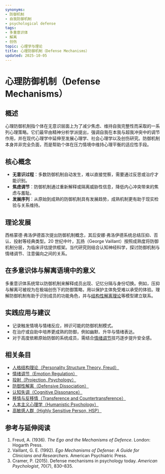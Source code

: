```yaml
---
synonyms:
- 防御机制
- 自我防御机制
- psychological defense
tags:
- 多重意识体
- 解离
- 创伤
topic: 心理学与理论
title: 心理防御机制（Defense Mechanisms）
updated: 2025-10-05
---
```


# 心理防御机制（Defense Mechanisms）

## 概述

心理防御机制指个体在无意识层面上为了减少焦虑、维持自我完整性而采取的一系列心理策略。它们最早由精神分析学派提出，强调自我在本我与超我冲突中的调节作用，并在现代心理学中延伸至发展心理学、社会心理学以及创伤研究。防御机制本身并非完全负面，而是帮助个体在压力情境中维持心理平衡的适应性手段。

## 核心概念

- **无意识过程**：多数防御机制自动发生，难以直接觉察，需要通过反思或治疗才能识别。
- **焦虑调节**：防御机制通过重新解释或隔离威胁性信息，降低内心冲突带来的焦虑与羞耻。
- **发展序列**：从原始到成熟的防御机制具有发展趋势，成熟机制更有助于现实检验与关系维持。

## 理论发展

西格蒙德·弗洛伊德首次提出防御机制概念，其后安娜·弗洛伊德系统总结压抑、否认、投射等经典类型。20 世纪中叶，瓦扬（George Vaillant）按照成熟度将防御机制分层，为临床评估提供框架。当代研究则结合认知神经科学，探讨防御机制与情绪调节、注意偏向之间的关系。

## 在多意识体与解离语境中的意义

多重意识体系统常以防御机制来解释成员出现、记忆分隔与身份切换。例如，压抑与解离可被视为在极端创伤下的防御策略，用以保护主体免受难以承受的体验。理解防御机制有助于识别成员的功能角色，并与[结构性解离理论](entries/Structural-Dissociation-Theory.md)等模型建立联系。

## 实践应用与建议

- 记录触发情境与情绪反应，辨识可能的防御机制模式。
- 在治疗或自助中培养更成熟的防御，例如幽默、升华与情绪表达。
- 对于高度依赖原始防御的系统成员，需结合[情绪调节](entries/Emotion-Regulation.md)技巧逐步提升安全感。

## 相关条目

- [人格结构理论（Personality Structure Theory, Freud）](/entries/Personality-Structure-Theory.md)
- [情绪调节（Emotion Regulation）](/entries/Emotion-Regulation.md)
- [投射（Projection, Psychology）](/entries/Projection-Psychology.md)
- [防御性解离（Defensive Dissociation）](/entries/Defensive-Dissociation.md)
- [认知失调（Cognitive Dissonance）](/entries/Cognitive-Dissonance.md)
- [移情与反移情（Transference and Countertransference）](/entries/Transference-Countertransference.md)
- [人本主义心理学（Humanistic Psychology）](/entries/Humanistic-Psychology.md)
- [高敏感人群（Highly Sensitive Person, HSP）](/entries/Highly-Sensitive-Person.md)

## 参考与延伸阅读

1. Freud, A. (1936). *The Ego and the Mechanisms of Defence*. London: Hogarth Press.
2. Vaillant, G. E. (1992). *Ego Mechanisms of Defense: A Guide for Clinicians and Researchers*. American Psychiatric Press.
3. Cramer, P. (2015). Defense mechanisms in psychology today. *American Psychologist*, 70(7), 830–835.
